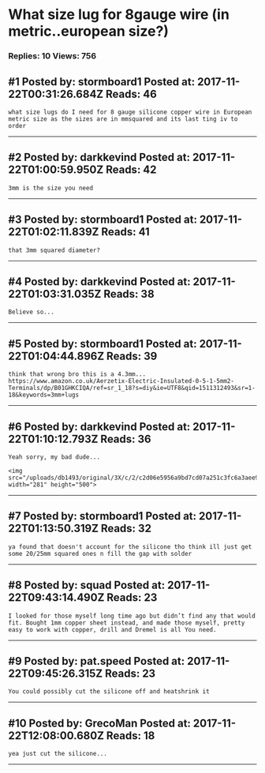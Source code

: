 # What size lug for 8gauge wire (in metric..european size?)

### Replies: 10 Views: 756

## \#1 Posted by: stormboard1 Posted at: 2017-11-22T00:31:26.684Z Reads: 46

```
what size lugs do I need for 8 gauge silicone copper wire in European metric size as the sizes are in mmsquared and its last ting iv to order
```

---
## \#2 Posted by: darkkevind Posted at: 2017-11-22T01:00:59.950Z Reads: 42

```
3mm is the size you need
```

---
## \#3 Posted by: stormboard1 Posted at: 2017-11-22T01:02:11.839Z Reads: 41

```
that 3mm squared diameter?
```

---
## \#4 Posted by: darkkevind Posted at: 2017-11-22T01:03:31.035Z Reads: 38

```
Believe so...
```

---
## \#5 Posted by: stormboard1 Posted at: 2017-11-22T01:04:44.896Z Reads: 39

```
think that wrong bro this is a 4.3mm...
https://www.amazon.co.uk/Aerzetix-Electric-Insulated-0-5-1-5mm2-Terminals/dp/B01GHKCIQA/ref=sr_1_18?s=diy&ie=UTF8&qid=1511312493&sr=1-18&keywords=3mm+lugs
```

---
## \#6 Posted by: darkkevind Posted at: 2017-11-22T01:10:12.793Z Reads: 36

```
Yeah sorry, my bad dude...

<img src="/uploads/db1493/original/3X/c/2/c2d06e5956a9bd7cd07a251c3fc6a3aee94744e7.png" width="281" height="500">
```

---
## \#7 Posted by: stormboard1 Posted at: 2017-11-22T01:13:50.319Z Reads: 32

```
ya found that doesn't account for the silicone tho think ill just get some 20/25mm squared ones n fill the gap with solder
```

---
## \#8 Posted by: squad Posted at: 2017-11-22T09:43:14.490Z Reads: 23

```
I looked for those myself long time ago but didn’t find any that would fit. Bought 1mm copper sheet instead, and made those myself, pretty easy to work with copper, drill and Dremel is all You need.
```

---
## \#9 Posted by: pat.speed Posted at: 2017-11-22T09:45:26.315Z Reads: 23

```
You could possibly cut the silicone off and heatshrink it
```

---
## \#10 Posted by: GrecoMan Posted at: 2017-11-22T12:08:00.680Z Reads: 18

```
yea just cut the silicone...
```

---
